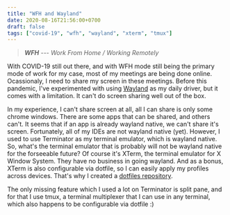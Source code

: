 ```yaml
---
title: "WFH and Wayland"
date: 2020-08-16T21:56:00+0700
draft: false
tags: ["covid-19", "wfh", "wayland", "xterm", "tmux"]
---
```


> _**WFH** --- Work From Home / Working Remotely_

With COVID-19 still out there, and with WFH mode still being the primary mode of work for my case, most of my meetings are being done online. Ocassionaly, I need to share my screen in these meetings. Before this pandemic, I've experimented with using [Wayland](https://wayland.freedesktop.org/) as my daily driver, but it comes with a limitation. It can't do screen sharing well out of the box.

In my experience, I can't share screen at all, all I can share is only some chrome windows. There are some apps that can be shared, and others can't. It seems that if an app is already wayland native, we can't share it's screen. Fortunately, all of my IDEs are not wayland native (yet). However, I used to use Terminator as my terminal emulator, which is wayland native. So, what's the terminal emulator that is probably will not be wayland native for the forseeable future? Of course it's XTerm, the terminal emulator for X Window System. They have no business in going wayland. And as a bonus, XTerm is also configurable via dotfile, so I can easily apply my profiles across devices. That's why I created a [dotfiles repository](https://github.com/yohanesmario/dotfiles/).

The only missing feature which I used a lot on Terminator is split pane, and for that I use tmux, a terminal multiplexer that I can use in any terminal, which also happens to be configurable via dotfile :)
